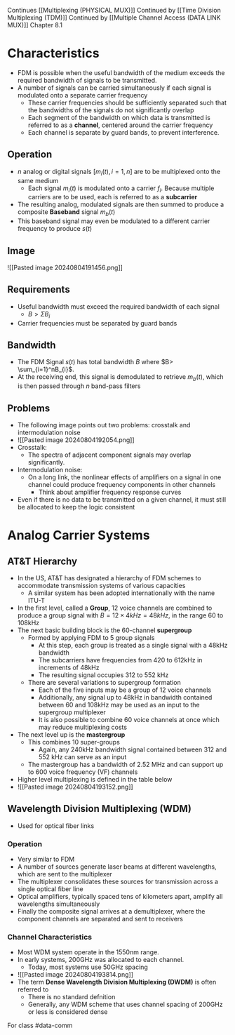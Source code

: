 Continues [[Multiplexing (PHYSICAL MUX)]]
Continued by [[Time Division Multiplexing (TDM)]]
Continued by [[Multiple Channel Access (DATA LINK MUX)]]
Chapter 8.1

# Characteristics
- FDM is possible when the useful bandwidth of the medium exceeds the required bandwidth of signals to be transmitted.
- A number of signals can be carried simultaneously if each signal is modulated onto a separate carrier frequency
	- These carrier frequencies should be sufficiently separated such that the bandwidths of the signals do not significantly overlap
	- Each segment of the bandwidth on which data is transmitted is referred to as a **channel**, centered around the carrier frequency
	- Each channel is separate by guard bands, to prevent interference.
## Operation
- $n$ analog or digital signals $[m_{i}(t),i=1,n]$ are to be multiplexed onto the same medium
	- Each signal $m_{i}(t)$ is modulated onto a carrier $f_{i}$. Because multiple carriers are to be used, each is referred to as a **subcarrier**
- The resulting analog, modulated signals are then summed to produce a composite **Baseband** signal $m_{b}(t)$
- This baseband signal may even be modulated to a different carrier frequency to produce $s(t)$
## Image
![[Pasted image 20240804191456.png]]
## Requirements
- Useful bandwidth must exceed the required bandwidth of each signal
	- $B>\Sigma B_{i}$
- Carrier frequencies must be separated by guard bands
## Bandwidth
- The FDM Signal $s(t)$ has total bandwidth $B$ where $B> \sum_{i=1}^nB_{i}$.
- At the receiving end, this signal is demodulated to retrieve $m_{b}(t)$, which is then passed through $n$ band-pass filters
## Problems
- The following image points out two problems: crosstalk and intermodulation noise
- ![[Pasted image 20240804192054.png]]
- Crosstalk:
	- The spectra of adjacent component signals may overlap significantly.
- Intermodulation noise:
	- On a long link, the nonlinear effects of amplifiers on a signal in one channel could produce frequency components in other channels
		- Think about amplifier frequency response curves
- Even if there is no data to be transmitted on a given channel, it must still be allocated to keep the logic consistent
# Analog Carrier Systems
## AT&T Hierarchy
- In the US, AT&T has designated a hierarchy of FDM schemes to accommodate transmission systems of various capacities
	- A similar system has been adopted internationally with the name ITU-T
- In the first level, called a **Group**, 12 voice channels are combined to produce a group signal with $B=12\times4kHz=48kHz$, in the range 60 to 108kHz
- The next basic building block is the 60-channel **supergroup**
	- Formed by applying FDM to 5 group signals
		- At this step, each group is treated as a single signal with a 48kHz bandwidth
		- The subcarriers have frequencies from 420 to 612kHz in increments of 48kHz
		- The resulting signal occupies 312 to 552 kHz
	- There are several variations to supergroup formation
		- Each of the five inputs may be a group of 12 voice channels
		- Additionally, any signal up to 48kHz in bandwidth contained between 60 and 108kHz may be used as an input to the supergroup multiplexer
		- It is also possible to combine 60 voice channels at once which may reduce multiplexing costs
- The next level up is the **mastergroup**
	- This combines 10 super-groups
		- Again, any 240kHz bandwidth signal contained between 312 and 552 kHz can serve as an input
	- The mastergroup has a bandwidth of 2.52 MHz and can support up to 600 voice frequency (VF) channels
- Higher level multiplexing is defined in the table below
- ![[Pasted image 20240804193152.png]]
## Wavelength Division Multiplexing (WDM)
- Used for optical fiber links
### Operation
- Very similar to FDM
- A number of sources generate laser beams at different wavelengths, which are sent to the multiplexer
- The multiplexer consolidates these sources for transmission across a single optical fiber line
- Optical amplifiers, typically spaced tens of kilometers apart, amplify all wavelengths simultaneously
- Finally the composite signal arrives at a demultiplexer, where the component channels are separated and sent to receivers
### Channel Characteristics
- Most WDM system operate in the 1550nm range.
- In early systems, 200GHz was allocated to each channel.
	- Today, most systems use 50GHz spacing
- ![[Pasted image 20240804193814.png]]
- The term **Dense Wavelength Division Multiplexing (DWDM)** is often referred to
	- There is no standard defnition
	- Generally, any WDM scheme that uses channel spacing of 200GHz or less is considered dense

For class #data-comm